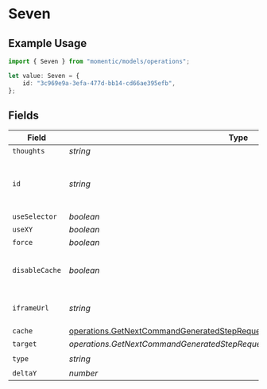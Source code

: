 # Seven

## Example Usage

```typescript
import { Seven } from "momentic/models/operations";

let value: Seven = {
    id: "3c969e9a-3efa-477d-bb14-cd66ae395efb",
};
```

## Fields

| Field                                                                                                                                          | Type                                                                                                                                           | Required                                                                                                                                       | Description                                                                                                                                    |
| ---------------------------------------------------------------------------------------------------------------------------------------------- | ---------------------------------------------------------------------------------------------------------------------------------------------- | ---------------------------------------------------------------------------------------------------------------------------------------------- | ---------------------------------------------------------------------------------------------------------------------------------------------- |
| `thoughts`                                                                                                                                     | *string*                                                                                                                                       | :heavy_minus_sign:                                                                                                                             | N/A                                                                                                                                            |
| `id`                                                                                                                                           | *string*                                                                                                                                       | :heavy_check_mark:                                                                                                                             | unique identifier to this step, used for step cache                                                                                            |
| `useSelector`                                                                                                                                  | *boolean*                                                                                                                                      | :heavy_minus_sign:                                                                                                                             | N/A                                                                                                                                            |
| `useXY`                                                                                                                                        | *boolean*                                                                                                                                      | :heavy_minus_sign:                                                                                                                             | N/A                                                                                                                                            |
| `force`                                                                                                                                        | *boolean*                                                                                                                                      | :heavy_minus_sign:                                                                                                                             | N/A                                                                                                                                            |
| `disableCache`                                                                                                                                 | *boolean*                                                                                                                                      | :heavy_minus_sign:                                                                                                                             | disable element caching for this step                                                                                                          |
| `iframeUrl`                                                                                                                                    | *string*                                                                                                                                       | :heavy_minus_sign:                                                                                                                             | url or url regex for the iframe                                                                                                                |
| `cache`                                                                                                                                        | [operations.GetNextCommandGeneratedStepRequestRequestBodyCache](../../models/operations/getnextcommandgeneratedsteprequestrequestbodycache.md) | :heavy_minus_sign:                                                                                                                             | N/A                                                                                                                                            |
| `target`                                                                                                                                       | *operations.GetNextCommandGeneratedStepRequestRequestBodyLastCommand7Target1*                                                                  | :heavy_minus_sign:                                                                                                                             | N/A                                                                                                                                            |
| `type`                                                                                                                                         | *string*                                                                                                                                       | :heavy_check_mark:                                                                                                                             | N/A                                                                                                                                            |
| `deltaY`                                                                                                                                       | *number*                                                                                                                                       | :heavy_minus_sign:                                                                                                                             | N/A                                                                                                                                            |